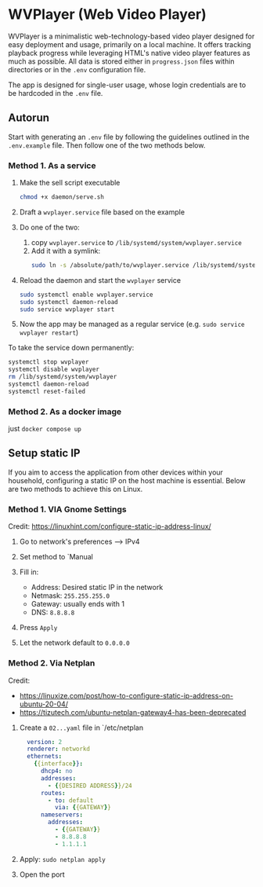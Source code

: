 # WVPlayer (Web Video Player)

WVPlayer is a minimalistic web-technology-based video player designed for easy deployment and usage, primarily on a local machine. It offers tracking playback progress while leveraging HTML's native video player features as much as possible. All data is stored either in `progress.json` files within directories or in the `.env` configuration file.

The app is designed for single-user usage, whose login credentials are to be hardcoded in the `.env` file.

## Autorun

Start with generating an `.env` file by following the guidelines outlined in the `.env.example` file. Then follow one of the two methods below.

### Method 1. As a service

1. Make the sell script executable

   ```bash
   chmod +x daemon/serve.sh
   ```

1. Draft a `wvplayer.service` file based on the example

1. Do one of the two:

   1. copy `wvplayer.service` to `/lib/systemd/system/wvplayer.service`
   1. Add it with a symlink:
      ```bash
      sudo ln -s /absolute/path/to/wvplayer.service /lib/systemd/system
      ```

1. Reload the daemon and start the `wvplayer` service

   ```bash
   sudo systemctl enable wvplayer.service
   sudo systemctl daemon-reload
   sudo service wvplayer start
   ```

1. Now the app may be managed as a regular service (e.g. `sudo service wvplayer restart`)

To take the service down permanently:

```bash
systemctl stop wvplayer
systemctl disable wvplayer
rm /lib/systemd/system/wvplayer
systemctl daemon-reload
systemctl reset-failed
```

### Method 2. As a docker image

just `docker compose up`

## Setup static IP

If you aim to access the application from other devices within your household, configuring a static IP on the host machine is essential. Below are two methods to achieve this on Linux.

### Method 1. VIA Gnome Settings

Credit: https://linuxhint.com/configure-static-ip-address-linux/

1. Go to network's preferences --> IPv4

1. Set method to `Manual

1. Fill in:

   - Address: Desired static IP in the network
   - Netmask: `255.255.255.0`
   - Gateway: usually ends with 1
   - DNS: `8.8.8.8`

1. Press `Apply`

1. Let the network default to `0.0.0.0`

### Method 2. Via Netplan

Credit:

- https://linuxize.com/post/how-to-configure-static-ip-address-on-ubuntu-20-04/
- https://tizutech.com/ubuntu-netplan-gateway4-has-been-deprecated

1. Create a `02...yaml` file in `/etc/netplan

   ```yml
     version: 2
     renderer: networkd
     ethernets:
       {{interface}}:
         dhcp4: no
         addresses:
           - {{DESIRED ADDRESS}}/24
         routes:
           - to: default
             via: {{GATEWAY}}
         nameservers:
           addresses:
             - {{GATEWAY}}
             - 8.8.8.8
             - 1.1.1.1
   ```

1. Apply: `sudo netplan apply`

1. Open the port
